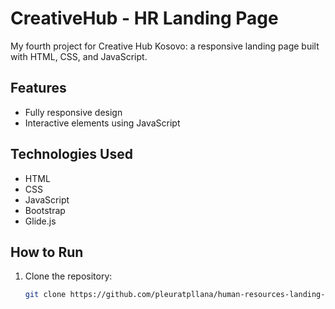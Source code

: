 # CreativeHub - HR Landing Page

My fourth project for Creative Hub Kosovo: a responsive landing page built with HTML, CSS, and JavaScript.

## Features

- Fully responsive design
- Interactive elements using JavaScript

## Technologies Used

- HTML
- CSS
- JavaScript
- Bootstrap
- Glide.js

## How to Run

1. Clone the repository:
   ```bash
   git clone https://github.com/pleuratpllana/human-resources-landing-page.git
